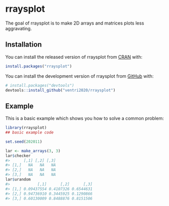 
<!-- README.md is generated from README.Rmd. Please edit that file -->

# rraysplot

<!-- badges: start -->
<!-- badges: end -->

The goal of rraysplot is to make 2D arrays and matrices plots less
aggravating.

## Installation

You can install the released version of rraysplot from
[CRAN](https://CRAN.R-project.org) with:

``` r
install.packages("rraysplot")
```

You can install the development version of rraysplot from
[GitHub](https://github.com/) with:

``` r
# install.packages("devtools")
devtools::install_github("ventri2020/rraysplot")
```

## Example

This is a basic example which shows you how to solve a common problem:

``` r
library(rraysplot)
## basic example code
```

``` r
set.seed(202011)

lar <- make_arrays(3, 3)
lar$checker
#>      [,1] [,2] [,3]
#> [1,]   NA   NA   NA
#> [2,]   NA   NA   NA
#> [3,]   NA   NA   NA
lar$urandom
#>            [,1]      [,2]      [,3]
#> [1,] 0.09437554 0.4107326 0.6544631
#> [2,] 0.94736910 0.3445925 0.1290866
#> [3,] 0.60130009 0.8488876 0.8151506
```
